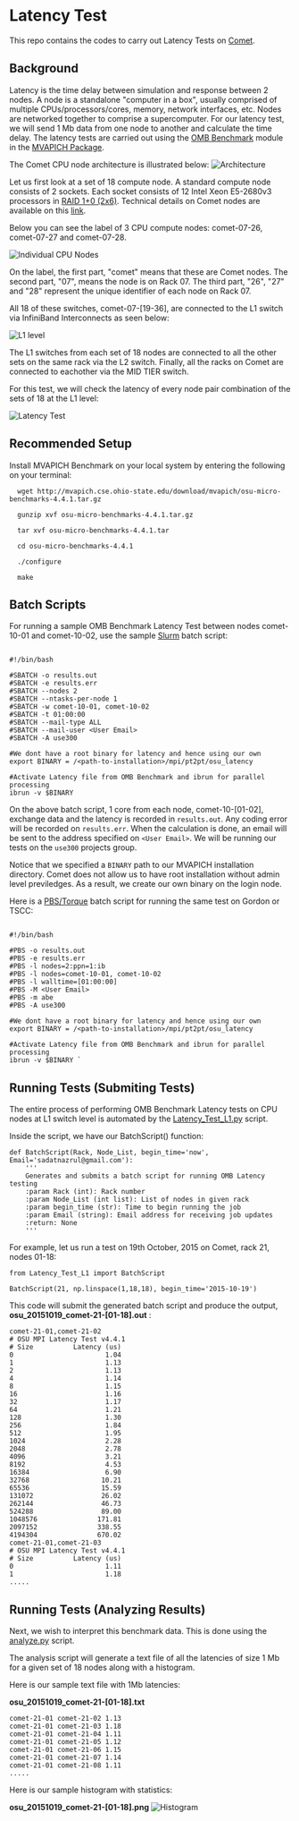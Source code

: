 Latency Test
============

This repo contains the codes to carry out Latency Tests on [Comet](http://www.sdsc.edu/support/user_guides/comet.html).

Background
----------

Latency is the time delay between simulation and response between 2 nodes. A node is a standalone "computer in a box", usually comprised of multiple CPUs/processors/cores, memory, network interfaces, etc. Nodes are networked together to comprise a supercomputer. For our latency test, we will send 1 Mb data from one node to another and calculate the time delay. The latency tests are carried out using the [OMB Benchmark](https://www.nersc.gov/users/computational-systems/cori/nersc-8-procurement/trinity-nersc-8-rfp/nersc-8-trinity-benchmarks/omb-mpi-tests/) module in the [MVAPICH Package](http://mvapich.cse.ohio-state.edu/benchmarks/).

The Comet CPU node architecture is illustrated below:
![Architecture](https://github.com/SDSC-HPC-Consultants/Latency_Test/blob/master/static/Nodes.png)

Let us first look at a set of 18 compute node. A standard compute node consists of 2 sockets. Each socket consists of 12 Intel Xeon E5-2680v3 processors in [RAID 1+0 (2x6)](http://en.wikipedia.org/wiki/Standard_RAID_levels). Technical details on Comet nodes are available on this [link](https://portal.xsede.org/sdsc-comet#table1).

Below you can see the label of 3 CPU compute nodes: comet-07-26, comet-07-27 and comet-07-28.

![Individual CPU Nodes](https://github.com/SDSC-HPC-Consultants/Latency_Test/blob/master/static/CPU%20nodes.jpg)



On the label, the first part, "comet" means that these are Comet nodes. The second part, "07", means the node is on Rack 07. The third part, "26", "27" and "28" represent the unique identifier of each node on Rack 07. 

All 18 of these switches, comet-07-[19-36], are connected to the L1 switch via InfiniBand Interconnects as seen below:

![L1 level](https://github.com/SDSC-HPC-Consultants/Latency_Test/blob/master/static/L1%20Switches.jpg)

The L1 switches from each set of 18 nodes are connected to all the other sets on the same rack via the L2 switch. Finally, all the racks on Comet are connected to eachother via the MID TIER switch.

For this test, we will check the latency of every node pair combination of the sets of 18 at the L1 level:

![Latency Test](https://github.com/SDSC-HPC-Consultants/Latency_Test/blob/master/static/LT.png)

Recommended Setup
-----------------

Install MVAPICH Benchmark on your local system by entering the following on your terminal:
```
  wget http://mvapich.cse.ohio-state.edu/download/mvapich/osu-micro-benchmarks-4.4.1.tar.gz

  gunzip xvf osu-micro-benchmarks-4.4.1.tar.gz

  tar xvf osu-micro-benchmarks-4.4.1.tar

  cd osu-micro-benchmarks-4.4.1

  ./configure

  make
```

Batch Scripts
-------------

For running a sample OMB Benchmark Latency Test between nodes comet-10-01 and comet-10-02, 
use the sample [Slurm](http://slurm.schedmd.com/) batch script:

```

#!/bin/bash

#SBATCH -o results.out
#SBATCH -e results.err
#SBATCH --nodes 2
#SBATCH --ntasks-per-node 1
#SBATCH -w comet-10-01, comet-10-02 
#SBATCH -t 01:00:00
#SBATCH --mail-type ALL
#SBATCH --mail-user <User Email>
#SBATCH -A use300

#We dont have a root binary for latency and hence using our own
export BINARY = /<path-to-installation>/mpi/pt2pt/osu_latency

#Activate Latency file from OMB Benchmark and ibrun for parallel processing
ibrun -v $BINARY 

```
On the above batch script, 1 core from each node, comet-10-[01-02], exchange data and the latency is recorded in ```results.out```. Any coding error will be recorded on ```results.err```. When the calculation is done, an email will be sent to the address specified on ```<User Email>```. We will be running our tests on the ```use300``` projects group. 

Notice that we specified a ```BINARY``` path to our MVAPICH installation directory. Comet does not allow us to have root installation without admin level previledges. As a result, we create our own binary on the login node. 

Here is a [PBS/Torque](https://kb.iu.edu/d/avmy) batch script for running the same test on Gordon or TSCC:

```

#!/bin/bash

#PBS -o results.out
#PBS -e results.err
#PBS -l nodes=2:ppn=1:ib
#PBS -l nodes=comet-10-01, comet-10-02
#PBS -l walltime=[01:00:00]
#PBS -M <User Email>
#PBS -m abe
#PBS -A use300

#We dont have a root binary for latency and hence using our own
export BINARY = /<path-to-installation>/mpi/pt2pt/osu_latency

#Activate Latency file from OMB Benchmark and ibrun for parallel processing
ibrun -v $BINARY `

```

Running Tests (Submiting Tests)
-------------------------------

The entire process of performing OMB Benchmark Latency tests on CPU nodes at L1 switch level is 
automated by the [Latency_Test_L1.py](https://github.com/SDSC-HPC-Consultants/Latency_Test/blob/master/Latency_Test_L1.py) script.

Inside the script, we have our BatchScript() function:
```
def BatchScript(Rack, Node_List, begin_time='now', Email='sadatnazrul@gmail.com'):
    '''
    Generates and submits a batch script for running OMB Latency testing
    :param Rack (int): Rack number
    :param Node_List (int list): List of nodes in given rack
    :param begin_time (str): Time to begin running the job
    :param Email (string): Email address for receiving job updates
    :return: None
    '''
```

For example, let us run a test on 19th October, 2015 on Comet, rack 21, nodes 01-18:

```
from Latency_Test_L1 import BatchScript

BatchScript(21, np.linspace(1,18,18), begin_time='2015-10-19')
```

This code will submit the generated batch script and produce the output, <b>osu_20151019_comet-21-[01-18].out</b> :

```
comet-21-01,comet-21-02
# OSU MPI Latency Test v4.4.1
# Size          Latency (us)
0                       1.04
1                       1.13
2                       1.13
4                       1.14
8                       1.15
16                      1.16
32                      1.17
64                      1.21
128                     1.30
256                     1.84
512                     1.95
1024                    2.28
2048                    2.78
4096                    3.21
8192                    4.53
16384                   6.90
32768                  10.21
65536                  15.59
131072                 26.02
262144                 46.73
524288                 89.00
1048576               171.81
2097152               338.55
4194304               670.02
comet-21-01,comet-21-03
# OSU MPI Latency Test v4.4.1
# Size          Latency (us)
0                       1.11
1                       1.18
.....
```
Running Tests (Analyzing Results)
--------------------------------

Next, we wish to interpret this benchmark data. This is done using the [analyze.py](https://github.com/SDSC-HPC-Consultants/Latency_Test/blob/master/analyze.py) script.

The analysis script will generate a text file of all the latencies of size 1 Mb for a given set of 18 nodes along with a histogram.

Here is our sample text file with 1Mb latencies:

<b>osu_20151019_comet-21-[01-18].txt</b>
```
comet-21-01	comet-21-02	1.13
comet-21-01	comet-21-03	1.18
comet-21-01	comet-21-04	1.11
comet-21-01	comet-21-05	1.12
comet-21-01	comet-21-06	1.15
comet-21-01	comet-21-07	1.14
comet-21-01	comet-21-08	1.11
.....
```
Here is our sample histogram with statistics:

<b>osu_20151019_comet-21-[01-18].png</b>
![Histogram](https://github.com/SDSC-HPC-Consultants/Latency_Test/blob/master/Fall2011/Histogram/osu_20151019_comet-21-%5B01-18%5D.png)

